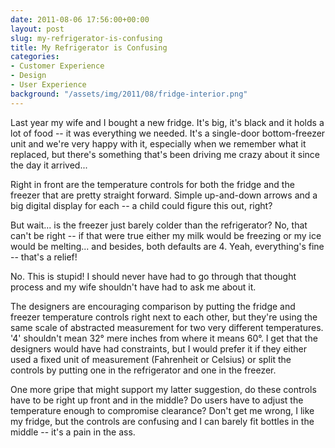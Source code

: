 ```yaml
---
date: 2011-08-06 17:56:00+00:00
layout: post
slug: my-refrigerator-is-confusing
title: My Refrigerator is Confusing
categories:
- Customer Experience
- Design
- User Experience
background: "/assets/img/2011/08/fridge-interior.png"
---
```


Last year my wife and I bought a new fridge. It's big, it's black and it holds a lot of food -- it was everything we needed. It's a single-door bottom-freezer unit and we're very happy with it, especially when we remember what it replaced, but there's something that's been driving me crazy about it since the day it arrived...

Right in front are the temperature controls for both the fridge and the freezer that are pretty straight forward. Simple up-and-down arrows and a big digital display for each -- a child could figure this out, right?

But wait... is the freezer just barely colder than the refrigerator? No, that can't be right -- if that were true either my milk would be freezing or my ice would be melting... and besides, both defaults are 4. Yeah, everything's fine -- that's a relief!

No. This is stupid! I should never have had to go through that thought process and my wife shouldn't have had to ask me about it.

The designers are encouraging comparison by putting the fridge and freezer temperature controls right next to each other, but they're using the same scale of abstracted measurement for two very different temperatures. '4' shouldn't mean 32° mere inches from where it means 60°. I get that the designers would have had constraints, but I would prefer it if they either used a fixed unit of measurement (Fahrenheit or Celsius) or split the controls by putting one in the refrigerator and one in the freezer.

One more gripe that might support my latter suggestion, do these controls have to be right up front and in the middle? Do users have to adjust the temperature enough to compromise clearance? Don't get me wrong, I like my fridge, but the controls are confusing and I can barely fit bottles in the middle -- it's a pain in the ass.
